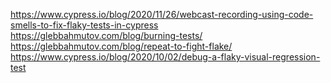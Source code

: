 
https://www.cypress.io/blog/2020/11/26/webcast-recording-using-code-smells-to-fix-flaky-tests-in-cypress
https://glebbahmutov.com/blog/burning-tests/
https://glebbahmutov.com/blog/repeat-to-fight-flake/
https://www.cypress.io/blog/2020/10/02/debug-a-flaky-visual-regression-test
